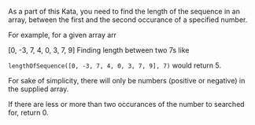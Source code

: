 As a part of this Kata, you need to find the length of the sequence in an array, between the first and the second occurance of a specified number.

For example, for a given array arr

[0, -3, 7, 4, 0, 3, 7, 9]
Finding length between two 7s like

`lengthOfSequence([0, -3, 7, 4, 0, 3, 7, 9], 7)`
would return 5.

For sake of simplicity, there will only be numbers (positive or negative) in the supplied array.

If there are less or more than two occurances of the number to searched for, return 0.